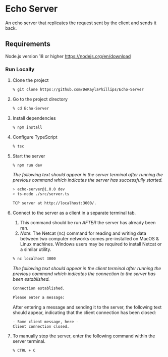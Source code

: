 # Echo Server

An echo server that replicates the request sent by the client and sends it back.

## Requirements

Node.js version 18 or higher
<https://nodejs.org/en/download>

### Run Locally

1. Clone the project

    ```bash  
    % git clone https://github.com/DeKaylaPhillips/Echo-Server
    ```

2. Go to the project directory

    ```bash
    % cd Echo-Server
    ```

3. Install dependencies

    ```bash
    % npm install
    ```

4. Configure TypeScript

    ```bash
    % tsc
    ```

5. Start the server

    ```bash
    % npm run dev
    ```

    *The following text should appear in the server terminal after running the previous command which indicates the server has successfully started.*

    ```bash
    > echo-server@1.0.0 dev
    > ts-node ./src/server.ts

    TCP server at http://localhost:3000/.
    ```

6. Connect to the server as a client in a separate terminal tab.
    1. This command should be run *AFTER* the server has already been ran.
    2. *Note*: The Netcat (nc) command for reading and writing data between two computer networks comes pre-installed on MacOS & Linux machines. Windows users may be required to install Netcat or a similar utility.

    ```bash
    % nc localhost 3000
    ```

    *The following text should appear in the client terminal after running the previous command which indicates the connection to the server has been established.*

    ```bash
    Connection established.

    Please enter a message:
    ```

    After entering a message and sending it to the server, the following text should appear, indicating that the client connection has been closed:

    ```bash
    - Some client message, here -
    Client connection closed.
    ```

7. To manually stop the server, enter the following command within the server terminal.

    ```bash
    % CTRL + C
    ```

